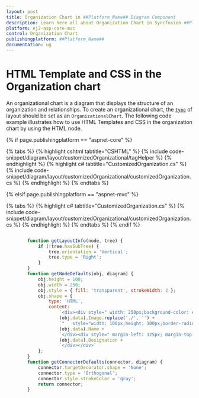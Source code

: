```yaml
---
layout: post
title: Organization Chart in ##Platform_Name## Diagram Component
description: Learn here all about Organization Chart in Syncfusion ##Platform_Name## Diagram component of Syncfusion Essential JS 2 and more.
platform: ej2-asp-core-mvc
control: Organization Chart
publishingplatform: ##Platform_Name##
documentation: ug
---
```


# HTML Template and CSS in the Organization chart

An organizational chart is a diagram that displays the structure of an organization and relationships. To create an organizational chart, the [`type`](https://help.syncfusion.com/cr/aspnetcore-js2/Syncfusion.EJ2.Diagrams.DiagramLayout.html#Syncfusion_EJ2_Diagrams_DiagramLayout_Type) of layout should be set as an `OrganizationalChart`.
The following code example illustrates how to use HTML Templates and CSS in the organization chart by using the HTML node.

{% if page.publishingplatform == "aspnet-core" %}

{% tabs %}
{% highlight cshtml tabtitle="CSHTML" %}
{% include code-snippet/diagram/layout/customizedOrganizational/tagHelper %}
{% endhighlight %}
{% highlight c# tabtitle="CustomizedOrganization.cs" %}
{% include code-snippet/diagram/layout/customizedOrganizational/customizedOrganization.cs %}
{% endhighlight %}
{% endtabs %}

{% elsif page.publishingplatform == "aspnet-mvc" %}

{% tabs %}
{% highlight c# tabtitle="CustomizedOrganization.cs" %}
{% include code-snippet/diagram/layout/customizedOrganizational/customizedOrganization.cs %}
{% endhighlight %}
{% endtabs %}
{% endif %}



```javascript

        function getLayoutInfo(node, tree) {
            if (!tree.hasSubTree) {
                tree.orientation = 'Vertical';
                tree.type = 'Right';
            }
        }
        function getNodeDefaults(obj, diagram) {
            obj.height = 100;
            obj.width = 250;
            obj.style = { fill: 'transparent', strokeWidth: 2 };
            obj.shape = {
                type: 'HTML',
                content:
                    `<div><div style=" width: 250px;background-color: #6BA5D7;height:100px; border: 2px solid darkblue; "><img src="https://ej2.syncfusion.com/angular/demos/` +
                    (obj.data).Image.replace('./', '') +
                    `"   style="width: 100px;height: 100px;border-radius: 50%;background-color: whitesmoke "/></div><div style=" margin-left: 125px; margin-top: -74px; font-size: 15px;">` +
                    (obj.data).Name +
                    `</div><div style=" margin-left: 125px; margin-top: 20px; font-size: 15px;">` +
                    (obj.data).Designation +
                    `</div></div>`
            };
        }
        function getConnectorDefaults(connector, diagram) {
            connector.targetDecorator.shape = 'None';
            connector.type = 'Orthogonal';
            connector.style.strokeColor = 'gray';
            return connector;
        }
```